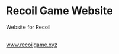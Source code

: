 <h1>Recoil Game Website</h1>
<p>Website for Recoil<p> <br>
  <a href = "https://www.recoilgame.xyz" target="_blank">www.recoilgame.xyz</a>
